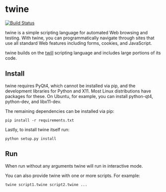 # twine
[![Build Status](https://travis-ci.org/joshuacurl/twine.svg?branch=master)](https://travis-ci.org/joshuacurl/twine)

twine is a simple scripting language for automated Web browsing and testing.  With twine, you can programmatically navigate through sites that use all standard Web features including forms, cookies, and JavaScript.

twine builds on the [twill](https://github.com/ctb/twill) scripting language and includes large portions of its code.

## Install

twine requires PyQt4, which cannot be installed via pip, and the development libraries for Python and X11. Most Linux distributions have packages for these. On Ubuntu, for example, you can install python-qt4, python-dev, and libx11-dev.

The remaining dependencies can be installed via pip:

    pip install -r requirements.txt

Lastly, to install twine itself run:

    python setup.py install

## Run

When run without any arguments twine will run in interactive mode.

You can also provide twine with one or more scripts. For example:

    twine script1.twine script2.twine ...
